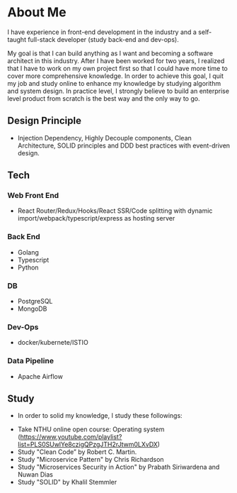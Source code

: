 # About Me
I have experience in front-end development in the industry and a self-taught full-stack developer (study back-end and dev-ops).

My goal is that I can build anything as I want and becoming a software architect in this industry. After I have been worked for two years, I realized that I have to work on my own project first so that I could have more time to cover more comprehensive knowledge. In order to achieve this goal, I quit my job and study online to enhance my knowledge by studying algorithm and system design. In practice level, I strongly believe to build an enterprise level product from scratch is the best way and the only way to go.


<!--
**DanielLin9406/DanielLin9406** is a ✨ _special_ ✨ repository because its `README.md` (this file) appears on your GitHub profile.

Here are some ideas to get you started:

- 🔭 I’m currently working on ...
- 🌱 I’m currently learning ...
- 👯 I’m looking to collaborate on ...
- 🤔 I’m looking for help with ...
- 💬 Ask me about ...
- 📫 How to reach me: ...
- 😄 Pronouns: ...
- ⚡ Fun fact: ...
-->

## Design Principle
* Injection Dependency, Highly Decouple components, Clean Architecture, SOLID principles and DDD best practices with event-driven design.

## Tech

### Web Front End
* React Router/Redux/Hooks/React SSR/Code splitting with dynamic import/webpack/typescript/express as hosting server

### Back End
* Golang
* Typescript
* Python

### DB
* PostgreSQL
* MongoDB

### Dev-Ops
* docker/kubernete/ISTIO

### Data Pipeline
* Apache Airflow

## Study
* In order to solid my knowledge, I study these followings:
- Take NTHU online open course: Operating system (https://www.youtube.com/playlist?list=PLS0SUwlYe8czigQPzgJTH2rJtwm0LXvDX)
- Study "Clean Code” by Robert C. Martin.
- Study "Microservice Pattern" by Chris Richardson
- Study "Microservices Security in Action" by Prabath Siriwardena and Nuwan Dias
- Study "SOLID" by Khalil Stemmler
